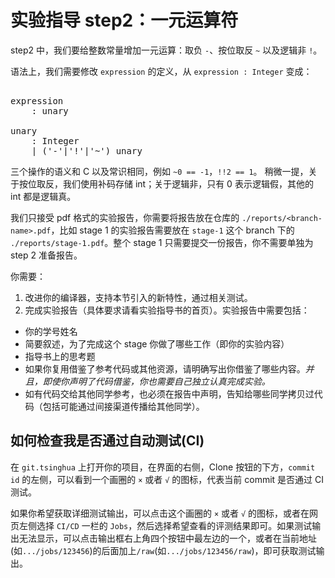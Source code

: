 # 实验指导 step2：一元运算符
step2 中，我们要给整数常量增加一元运算：取负 `-`、按位取反 `~` 以及逻辑非 `!`。

语法上，我们需要修改 `expression` 的定义，从 `expression : Integer` 变成：

<pre id='vimCodeElement'><code></code><div class="changed">
<span class="SpecRuleStart">expression</span>
<span class="SpecRuleIndicator">    :</span> <span class="SpecRule">unary</span>

<span class="SpecRuleStart">unary</span>
<span class="SpecRuleIndicator">    :</span> <span class="SpecToken">Integer</span>
<span class="SpecRuleIndicator">    |</span> <span class="SpecOperator">(</span><span class="SpecToken">'-'</span><span class="SpecOperator">|</span><span class="SpecToken">'!'</span><span class="SpecOperator">|</span><span class="SpecToken">'~'</span><span class="SpecOperator">)</span> <span class="SpecRule">unary</span>
</div></pre>

三个操作的语义和 C 以及常识相同，例如 `~0 == -1`，`!!2 == 1`。
稍微一提，关于按位取反，我们使用补码存储 int；关于逻辑非，只有 0 表示逻辑假，其他的 int 都是逻辑真。

我们只接受 pdf 格式的实验报告，你需要将报告放在仓库的 `./reports/<branch-name>.pdf`，比如 stage 1 的实验报告需要放在 `stage-1` 这个 branch 下的 `./reports/stage-1.pdf`。整个 stage 1 只需要提交一份报告，你不需要单独为 step 2 准备报告。

你需要：
1. 改进你的编译器，支持本节引入的新特性，通过相关测试。
2. 完成实验报告（具体要求请看实验指导书的首页）。实验报告中需要包括：
  * 你的学号姓名
  * 简要叙述，为了完成这个 stage 你做了哪些工作（即你的实验内容）
  * 指导书上的思考题
  * 如果你复用借鉴了参考代码或其他资源，请明确写出你借鉴了哪些内容。*并且，即使你声明了代码借鉴，你也需要自己独立认真完成实验。*
  * 如有代码交给其他同学参考，也必须在报告中声明，告知给哪些同学拷贝过代码（包括可能通过间接渠道传播给其他同学）。

## 如何检查我是否通过自动测试(CI)

在 `git.tsinghua` 上打开你的项目，在界面的右侧，Clone 按钮的下方，`commit id` 的左侧，可以看到一个画圈的 `×` 或者 `√` 的图标，代表当前 commit 是否通过 CI 测试。

如果你希望获取详细测试输出，可以点击这个画圈的 `×` 或者 `√` 的图标，或者在网页左侧选择 `CI/CD` 一栏的 `Jobs`，然后选择希望查看的评测结果即可。如果测试输出无法显示，可以点击输出框右上角四个按钮中最左边的一个，或者在当前地址(如`.../jobs/123456`)的后面加上`/raw`(如`.../jobs/123456/raw`)，即可获取测试输出。